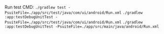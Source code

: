 Run test CMD: 
```./gradlew test -PsuiteFile=./app/src/test/java/com/ui/android/Run.xml```
```./gradlew :app:testDebugUnitTest -PsuiteFile=./app/src/test/java/com/ui/android/Run.xml```
```./gradlew :app:testDebugUnitTest -PsuiteFile=./app/src/main/java/android/Run.xml```
